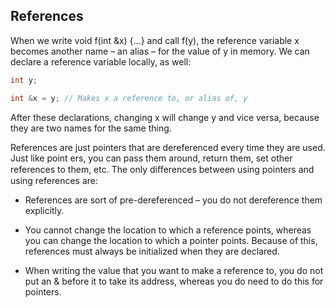 ## References

When we write void f(int &x) {...} and call f(y), the reference variable x becomes
another name – an alias – for the value of y in memory. We can declare a reference variable
locally, as well:
```cpp
int y;

int &x = y; // Makes x a reference to, or alias of, y
```
After these declarations, changing x will change y and vice versa, because they are two names
for the same thing.

References are just pointers that are dereferenced every time they are used. Just like point­
ers, you can pass them around, return them, set other references to them, etc. The only
diﬀerences between using pointers and using references are:

-	 References are sort of pre-dereferenced – you do not dereference them explicitly.


-	 You cannot change the location to which a reference points, whereas you can change
the location to which a pointer points. Because of this, references must always be
initialized when they are declared.


-	 When writing the value that you want to make a reference to, you do not put an &
before it to take its address, whereas you do need to do this for pointers.
